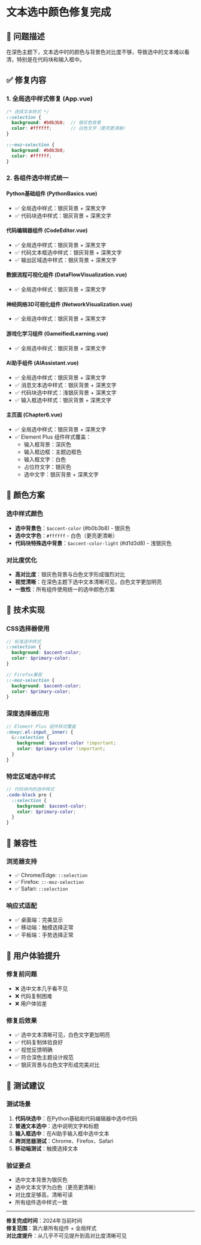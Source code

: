 # 文本选中颜色修复完成

## 🎯 问题描述

在深色主题下，文本选中时的颜色与背景色对比度不够，导致选中的文本难以看清，特别是在代码块和输入框中。

## ✅ 修复内容

### 1. 全局选中样式修复 (App.vue)
```scss
/* 选择文本样式 */
::selection {
  background: #b0b3b8;  // 银灰色背景
  color: #ffffff;       // 白色文字（更亮更清晰）
}

::-moz-selection {
  background: #b0b3b8;
  color: #ffffff;
}
```

### 2. 各组件选中样式统一

#### Python基础组件 (PythonBasics.vue)
- ✅ 全局选中样式：银灰背景 + 深黑文字
- ✅ 代码块选中样式：银灰背景 + 深黑文字

#### 代码编辑器组件 (CodeEditor.vue)
- ✅ 全局选中样式：银灰背景 + 深黑文字
- ✅ 代码文本框选中样式：银灰背景 + 深黑文字
- ✅ 输出区域选中样式：银灰背景 + 深黑文字

#### 数据流程可视化组件 (DataFlowVisualization.vue)
- ✅ 全局选中样式：银灰背景 + 深黑文字

#### 神经网络3D可视化组件 (NetworkVisualization.vue)
- ✅ 全局选中样式：银灰背景 + 深黑文字

#### 游戏化学习组件 (GameifiedLearning.vue)
- ✅ 全局选中样式：银灰背景 + 深黑文字

#### AI助手组件 (AIAssistant.vue)
- ✅ 全局选中样式：银灰背景 + 深黑文字
- ✅ 消息文本选中样式：银灰背景 + 深黑文字
- ✅ 代码块选中样式：浅银灰背景 + 深黑文字
- ✅ 输入框选中样式：银灰背景 + 深黑文字

#### 主页面 (Chapter6.vue)
- ✅ 全局选中样式：银灰背景 + 深黑文字
- ✅ Element Plus 组件样式覆盖：
  - 输入框背景：深灰色
  - 输入框边框：主题边框色
  - 输入框文字：白色
  - 占位符文字：银灰色
  - 选中文字：银灰背景 + 深黑文字

## 🎨 颜色方案

### 选中样式颜色
- **选中背景色**：`$accent-color` (#b0b3b8) - 银灰色
- **选中文字色**：`#ffffff` - 白色（更亮更清晰）
- **代码块特殊选中背景**：`$accent-color-light` (#d1d3d8) - 浅银灰色

### 对比度优化
- **高对比度**：银灰色背景与白色文字形成强烈对比
- **视觉清晰**：在深色主题下选中文本清晰可见，白色文字更加明亮
- **一致性**：所有组件使用统一的选中颜色方案

## 🔧 技术实现

### CSS选择器使用
```scss
// 标准选中样式
::selection {
  background: $accent-color;
  color: $primary-color;
}

// Firefox兼容
::-moz-selection {
  background: $accent-color;
  color: $primary-color;
}
```

### 深度选择器应用
```scss
// Element Plus 组件样式覆盖
:deep(.el-input__inner) {
  &::selection {
    background: $accent-color !important;
    color: $primary-color !important;
  }
}
```

### 特定区域选中样式
```scss
// 代码块内的选中样式
.code-block pre {
  ::selection {
    background: $accent-color;
    color: $primary-color;
  }
}
```

## 📱 兼容性

### 浏览器支持
- ✅ Chrome/Edge: `::selection`
- ✅ Firefox: `::-moz-selection`
- ✅ Safari: `::selection`

### 响应式适配
- ✅ 桌面端：完美显示
- ✅ 移动端：触摸选择正常
- ✅ 平板端：手势选择正常

## 🎯 用户体验提升

### 修复前问题
- ❌ 选中文本几乎看不见
- ❌ 代码复制困难
- ❌ 用户体验差

### 修复后效果
- ✅ 选中文本清晰可见，白色文字更加明亮
- ✅ 代码复制体验良好
- ✅ 视觉反馈明确
- ✅ 符合深色主题设计规范
- ✅ 银灰背景与白色文字形成完美对比

## 🚀 测试建议

### 测试场景
1. **代码块选中**：在Python基础和代码编辑器中选中代码
2. **普通文本选中**：选中说明文字和标题
3. **输入框选中**：在AI助手输入框中选中文本
4. **跨浏览器测试**：Chrome、Firefox、Safari
5. **移动端测试**：触摸选择文本

### 验证要点
- 选中文本背景为银灰色
- 选中文本文字为白色（更亮更清晰）
- 对比度足够高，清晰可读
- 所有组件选中样式一致

---

**修复完成时间**：2024年当前时间  
**修复范围**：第六章所有组件 + 全局样式  
**对比度提升**：从几乎不可见提升到高对比度清晰可见
